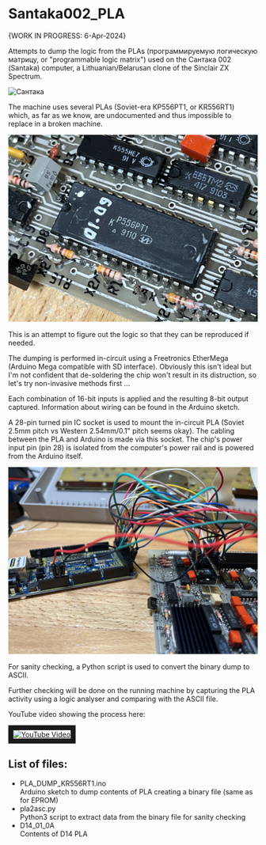 # Santaka002_PLA
{WORK IN PROGRESS: 6-Apr-2024}

Attempts to dump the logic from the PLAs (программируемую логическую матрицу, or "programmable logic matrix") used on the Сантака 002 (Santaka) computer, a Lithuanian/Belarusan clone of the Sinclair ZX Spectrum.

![Сантака](pictures/IMG_6042.jpeg)

The machine uses several PLAs (Soviet-era КР556РТ1, or KR556RT1) which, as far as we know, are undocumented and thus impossible to replace in a broken machine.

![КР556РТ1](pictures/IMG_6041.jpeg)

This is an attempt to figure out the logic so that they can be reproduced if needed.

The dumping is performed in-circuit using a Freetronics EtherMega (Arduino Mega compatible with SD interface).  Obviously this isn't ideal but I'm not confident that de-soldering the chip won't result in its distruction, so let's try non-invasive methods first ...  

Each combination of 16-bit inputs is applied and the resulting 8-bit output captured.  Information about wiring can be found in the Arduino sketch.

A 28-pin turned pin IC socket is used to mount the in-circuit PLA (Soviet 2.5mm pitch vs Western 2.54mm/0.1" pitch seems okay).  The cabling between the PLA and Arduino is made via this socket.  The chip's power input pin (pin 28) is isolated from the computer's power rail and is powered from the Arduino itself.

![EtherMega](pictures/IMG_6040.jpeg)

For sanity checking, a Python script is used to convert the binary dump to ASCII.

Further checking will be done on the running machine by capturing the PLA activity using a logic analyser and comparing with the ASCII file.

YouTube video showing the process here:


<a href="http://www.youtube.com/watch?feature=player_embedded&v=-ttpHL7AdvU" target="_blank"><img src="http://img.youtube.com/vi/-ttpHL7AdvU/0.jpg" 
alt="YouTube Video" width="240" height="180" border="10" /></a>

## List of files:
* PLA_DUMP_KR556RT1.ino  
   Arduino sketch to dump contents of PLA creating a binary file (same as for EPROM)  
* pla2asc.py  
   Python3 script to extract data from the binary file for sanity checking
* D14_01_0A  
   Contents of D14 PLA  
